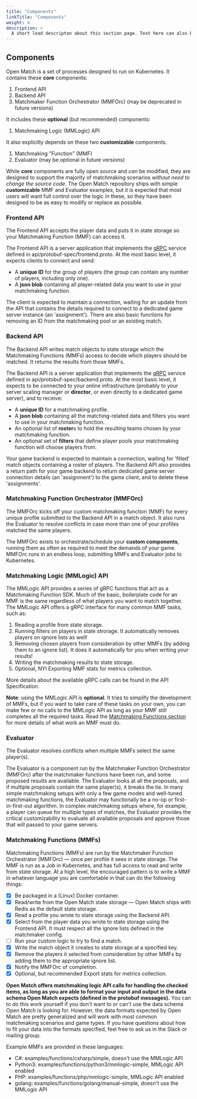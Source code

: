 ```yaml
---
title: "Components"
linkTitle: "Components"
weight: 4
description: >
  A short lead descripton about this section page. Text here can also be **bold** or _italic_ and can even be split over multiple paragraphs.
---
```


## Components

Open Match is a set of processes designed to run on Kubernetes. It contains these **core** components:

1. Frontend API
1. Backend API
1. Matchmaker Function Orchestrator (MMFOrc) (may be deprecated in future versions)

It includes these **optional** (but recommended) components:
1. Matchmaking Logic (MMLogic) API 

It also explicitly depends on these two **customizable** components.

1. Matchmaking "Function" (MMF)
1. Evaluator (may be optional in future versions)

While **core** components are fully open source and _can_ be modified, they are designed to support the majority of matchmaking scenarios *without need to change the source code*. The Open Match repository ships with simple **customizable** MMF and Evaluator examples, but it is expected that most users will want full control over the logic in these, so they have been designed to be as easy to modify or replace as possible.

### Frontend API

The Frontend API accepts the player data and puts it in state storage so your Matchmaking Function (MMF) can access it.

The Frontend API is a server application that implements the [gRPC](https://grpc.io/) service defined in api/protobuf-spec/frontend.proto. At the most basic level, it expects clients to connect and send:
* A **unique ID** for the group of players (the group can contain any number of players, including only one).
* A **json blob** containing all player-related data you want to use in your matchmaking function.

The client is expected to maintain a connection, waiting for an update from the API that contains the details required to connect to a dedicated game server instance (an 'assignment'). There are also basic functions for removing an ID from the matchmaking pool or an existing match.

### Backend API

The Backend API writes match objects to state storage which the Matchmaking Functions (MMFs) access to decide which players should be matched. It returns the results from those MMFs.

The Backend API is a server application that implements the [gRPC](https://grpc.io/) service defined in api/protobuf-spec/backend.proto. At the most basic level, it expects to be connected to your online infrastructure (probably to your server scaling manager or **director**, or even directly to a dedicated game server), and to receive:
* A **unique ID** for a matchmaking profile.
* A **json blob** containing all the matching-related data and filters you want to use in your matchmaking function.
* An optional list of **roster**s to hold the resulting teams chosen by your matchmaking function.
* An optional set of **filters** that define player pools your matchmaking function will choose players from.  

Your game backend is expected to maintain a connection, waiting for 'filled' match objects containing a roster of players. The Backend API also provides a return path for your game backend to return dedicated game server connection details (an 'assignment') to the game client, and to delete these 'assignments'.  


### Matchmaking Function Orchestrator (MMFOrc)

The MMFOrc kicks off your custom matchmaking function (MMF) for every unique profile submitted to the Backend API in a match object. It also runs the Evaluator to resolve conflicts in case more than one of your profiles matched the same players.

The MMFOrc exists to orchestrate/schedule your **custom components**, running them as often as required to meet the demands of your game. MMFOrc runs in an endless loop, submitting MMFs and Evaluator jobs to Kubernetes.

### Matchmaking Logic (MMLogic) API

The MMLogic API provides a series of gRPC functions that act as a Matchmaking Function SDK.  Much of the basic, boilerplate code for an MMF is the same regardless of what players you want to match together.  The MMLogic API offers a gRPC interface for many common MMF tasks, such as:

1. Reading a profile from state storage.
1. Running filters on players in state strorage. It automatically removes players on ignore lists as well!
1. Removing chosen players from consideration by other MMFs (by adding them to an ignore list). It does it automatically for you when writing your results!
1. Writing the matchmaking results to state storage.
1. Optional, NYI Exporting MMF stats for metrics collection.

More details about the available gRPC calls can be found in the API Specification.

**Note**: using the MMLogic API is **optional**.  It tries to simplify the development of MMFs, but if you want to take care of these tasks on your own, you can make few or no calls to the MMLogic API as long as your MMF still completes all the required tasks.  Read the [Matchmaking Functions section](#matchmaking-functions-mmfs) for more details of what work an MMF must do.

### Evaluator

The Evaluator resolves conflicts when multiple MMFs select the same player(s).

The Evaluator is a component run by the Matchmaker Function Orchestrator (MMFOrc) after the matchmaker functions have been run, and some proposed results are available.  The Evaluator looks at all the proposals, and if multiple proposals contain the same player(s), it breaks the tie. In many simple matchmaking setups with only a few game modes and well-tuned matchmaking functions, the Evaluator may functionally be a no-op or first-in-first-out algorithm. In complex matchmaking setups where, for example, a player can queue for multiple types of matches, the Evaluator provides the critical customizability to evaluate all available proposals and approve those that will passed to your game servers.

### Matchmaking Functions (MMFs)

Matchmaking Functions (MMFs) are run by the Matchmaker Function Orchestrator (MMFOrc) &mdash; once per profile it sees in state storage. The MMF is run as a Job in Kubernetes, and has full access to read and write from state storage. At a high level, the encouraged pattern is to write a MMF in whatever language you are comfortable in that can do the following things:

- [x] Be packaged in a (Linux) Docker container.
- [x] Read/write from the Open Match state storage &mdash; Open Match ships with Redis as the default state storage.
- [x] Read a profile you wrote to state storage using the Backend API.
- [x] Select from the player data you wrote to state storage using the Frontend API.  It must respect all the ignore lists defined in the matchmaker config.
- [ ] Run your custom logic to try to find a match.
- [x] Write the match object it creates to state storage at a specified key.
- [x] Remove the players it selected from consideration by other MMFs by adding them to the appropriate ignore list.
- [x] Notify the MMFOrc of completion.
- [x] Optional, but recommended Export stats for metrics collection.

**Open Match offers matchmaking logic API calls for handling the checked items, as long as you are able to format your input and output in the data schema Open Match expects (defined in the protobuf messages).**  You can to do this work yourself if you don't want to or can't use the data schema Open Match is looking for.  However, the data formats expected by Open Match are pretty generalized and will work with most common matchmaking scenarios and game types.  If you have questions about how to fit your data into the formats specified, feel free to ask us in the Slack or mailing group.

Example MMFs are provided in these languages:
- C#: examples/functions/csharp/simple, doesn't use the MMLogic API
- Python3: examples/functions/python3/mmlogic-simple, MMLogic API enabled
- PHP: examples/functions/php/mmlogic-simple, MMLogic API enabled
- golang: examples/functions/golang/manual-simple, doesn't use the MMLogic API
